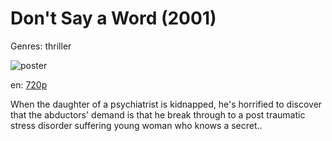 # Don't Say a Word (2001)

Genres: thriller

![poster](http://image.tmdb.org/t/p/w500/mGzwDtIEueaoyzBiGlfiAZACUC5.jpg)

en:
  [720p](magnet:?xt=urn:btih:1ECA1D86A1ED9F0895CB5F2B6DB4F780DDD0CBC4&tr=udp://glotorrents.pw:6969/announce&tr=udp://tracker.opentrackr.org:1337/announce&tr=udp://torrent.gresille.org:80/announce&tr=udp://tracker.openbittorrent.com:80&tr=udp://tracker.coppersurfer.tk:6969&tr=udp://tracker.leechers-paradise.org:6969&tr=udp://p4p.arenabg.ch:1337&tr=udp://tracker.internetwarriors.net:1337)
  


When the daughter of a psychiatrist is kidnapped, he's horrified to discover that the abductors' demand is that he break through to a post traumatic stress disorder suffering young woman who knows a secret..